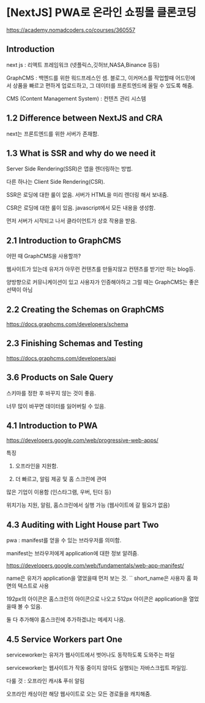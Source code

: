 # [NextJS] PWA로 온라인 쇼핑몰 클론코딩

https://academy.nomadcoders.co/courses/360557

## Introduction

next js : 리액트 프레임워크 (넷플릭스,깃허브,NASA,Binance 등등)

GraphCMS : 백엔드를 위한 워드프레스인 셈. 블로그, 이커머스를 작업할때 어드민에서 상품을 빠르고 편하게 업로드하고, 그 데이터를 프론트엔드에 올릴 수 있도록 해줌.

CMS (Content Management System) : 컨텐츠 관리 시스템

## 1.2 Difference between NextJS and CRA

next는 프론트엔드를 위한 서버가 존재함.

## 1.3 What is SSR and why do we need it 

Server Side Rendering(SSR)은 앱을 렌더링하는 방법.

다른 하나는 Client Side Rendering(CSR).

SSR은 로딩에 대한 룰이 없음. 서버가 HTML을 미리 렌더링 해서 보내줌.

CSR은 로딩에 대한 룰이 있음. javascript에서 모든 내용을 생성함.

먼저 서버가 시작되고 나서 클라이언트가 상호 작용을 받음.

## 2.1 Introduction to GraphCMS 

어떤 때 GraphCMS을 사용할까?

웹사이트가 있는데 유저가 아무런 컨텐츠를 만들지않고 컨텐츠를 받기만 하는 blog등.

양방향으로 커뮤니케이션이 있고 사용자가 인증해야하고 그럴 때는 GraphCMS는 좋은 선택이 아님

## 2.2 Creating the Schemas on GraphCMS

https://docs.graphcms.com/developers/schema

## 2.3 Finishing Schemas and Testing

https://docs.graphcms.com/developers/api

## 3.6 Products on Sale Query

스키마를 정한 후 바꾸지 않는 것이 좋음.

너무 많이 바꾸면 데이터를 잃어버릴 수 있음.

## 4.1 Introduction to PWA

https://developers.google.com/web/progressive-web-apps/


특징

1. 오프라인을 지원함.

2. 더 빠르고, 알림 제공 및 홈 스크린에 관여


많은 기업이 이용함 (인스타그램, 우버, 틴더 등)

위치기능 지원, 알림, 홈스크린에서 실행 가능 (웹사이트에 갈 필요가 없음)

## 4.3 Auditing with Light House part Two

pwa : manifest를 얻을 수 있는 브라우저를 의미함.

manifest는 브라우저에게 application에 대한 정보 알려줌.

https://developers.google.com/web/fundamentals/web-app-manifest/

name은 유저가 application을 열었을때 먼저 보는 것.
``
short_name은 사용자 홈 화면의 텍스트로 사용

192px의 아이콘은 홈스크린의 아이콘으로 나오고 512px 아이콘은 application을 열었을때 볼 수 있음.

둘 다 추가해야 홈스크린에 추가하겠냐는 메세지 나옴.

## 4.5 Service Workers part One

serviceworker는 유저가 웹사이트에서 벗어나도 동작하도록 도와주는 파일

serviceworker는 웹사이트가 작동 중이지 않아도 실행되는 자바스크립트 파일임.

다룰 것 : 오프라인 캐시& 푸쉬 알림

오프라인 캐싱이란 해당 웹사이트로 오는 모든 경로들을 캐치해줌.

